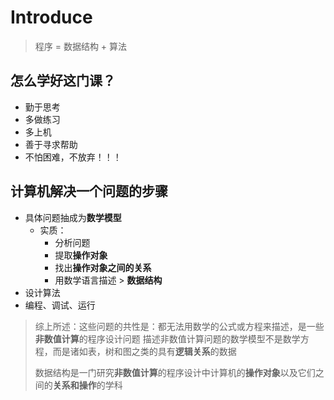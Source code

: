 # Introduce
> 程序 = 数据结构 + 算法

## 怎么学好这门课？
- 勤于思考
- 多做练习
- 多上机
- 善于寻求帮助
- 不怕困难，不放弃！！！

## 计算机解决一个问题的步骤
- 具体问题抽成为**数学模型**
  - 实质：
    - 分析问题
    - 提取**操作对象**
    - 找出**操作对象之间的关系**
    - 用数学语言描述 > **数据结构**
- 设计算法
- 编程、调试、运行
> 综上所述：这些问题的共性是：都无法用数学的公式或方程来描述，是一些**非数值计算**的程序设计问题
> 描述非数值计算问题的数学模型不是数学方程，而是诸如表，树和图之类的具有**逻辑关系**的数据
> 
> 数据结构是一门研究**非数值计算**的程序设计中计算机的**操作对象**以及它们之间的**关系和操作**的学科